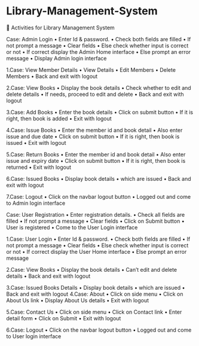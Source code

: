 # Library-Management-System


	Activities for Library Management System
 
Case: Admin Login
•	Enter Id & password.
•	Check both fields are filled
•	If not prompt a message
•	Clear fields
•	Else check whether input is correct or not
•	If correct display the Admin Home interface
•	Else prompt an error message
•	Display Admin login interface

1.Case: View Member Details
•	View Details
•	Edit Members
•	Delete Members
•	Back and exit with logout

2.Case: View Books
•	Display the book details
•	Check whether to edit and delete details
•	If needs, proceed to edit and delete
•	Back and exit with logout

3.Case: Add Books
•	Enter the book details
•	Click on submit button
•	If it is right, then book is added
•	Exit with logout

4.Case: Issue Books
•	Enter the member id and book detail
•	Also enter issue and due date
•	Click on submit button
•	If it is right, then book is issued
•	Exit with logout

5.Case: Return Books
•	Enter the member id and book detail
•	Also enter issue and expiry date
•	Click on submit button
•	If it is right, then book is returned
•	Exit with logout

6.Case: Issued Books
•	Display book details
•	which are issued
•	Back and exit with logout

7.Case: Logout
•	Click on the navbar logout button
•	Logged out and come to Admin login interface

Case: User Registration
•	Enter registration details.
•	Check all fields are filled
•	If not prompt a message
•	Clear fields
•	Click on Submit button 
•	User is registered
•	Come to the User Login interface

1.Case: User Login
•	Enter Id & password.
•	Check both fields are filled
•	If not prompt a message
•	Clear fields
•	Else check whether input is correct or not
•	If correct display the User Home interface
•	Else prompt an error message

2.Case: View Books
•	Display the book details
•	Can’t edit and delete details
•	Back and exit with logout

3.Case: Issued Books Details
•	Display book details
•	which are issued
•	Back and exit with logout
4.Case: About
•	Click on side menu
•	Click on About Us link
•	Display About Us details
•	Exit with logout

5.Case: Contact Us
•	Click on side menu
•	Click on Contact link
•	Enter detail form
•	Click on Submit
•	Exit with logout

6.Case: Logout
•	Click on the navbar logout button
•	Logged out and come to User login interface

 


